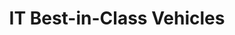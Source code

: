 ---
title: IT Best-in-Class Vehicles
year: 
description: The purpose of this page is to highlight the basic information about all of the IT BIC vehicles.
permalink: /best-in-class
content_tags: 
type: link
filters: vehicle-solutions it-best-in-class-vehicles for-contracting-officers
---